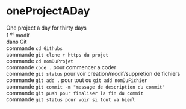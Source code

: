 # oneProjectADay
One project a day for thirty days\
    1 <sup>er</sup> modif\
        dans Git\
            commande ```cd Githubs```\
            commande ```git clone + https du projet```\
            commande ```cd nomDuProjet```\
            commande ```code .``` pour commencer a coder\
            commande ```git status``` pour voir creation/modif/suppretion de fichiers\
            commande ```git add .``` pour tout ou ```git add nomDuFichier```\
            commande ```git commit -m "message de description du commit"```\
            commande ```git push pour finaliser la fin du commit```\
            commande ```git status pour voir si tout va bien```\
        